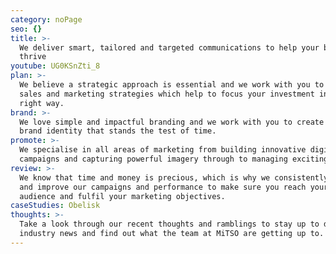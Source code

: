 ```yaml
---
category: noPage
seo: {}
title: >-
  We deliver smart, tailored and targeted communications to help your business
  thrive
youtube: UG0KSnZti_8
plan: >-
  We believe a strategic approach is essential and we work with you to develop
  sales and marketing strategies which help to focus your investment in the
  right way.
brand: >-
  We love simple and impactful branding and we work with you to create a unique
  brand identity that stands the test of time.
promote: >-
  We specialise in all areas of marketing from building innovative digital
  campaigns and capturing powerful imagery through to managing exciting events.
review: >-
  We know that time and money is precious, which is why we consistently review
  and improve our campaigns and performance to make sure you reach your target
  audience and fulfil your marketing objectives.
caseStudies: Obelisk
thoughts: >-
  Take a look through our recent thoughts and ramblings to stay up to date with
  industry news and find out what the team at MiTSO are getting up to.
---
```


